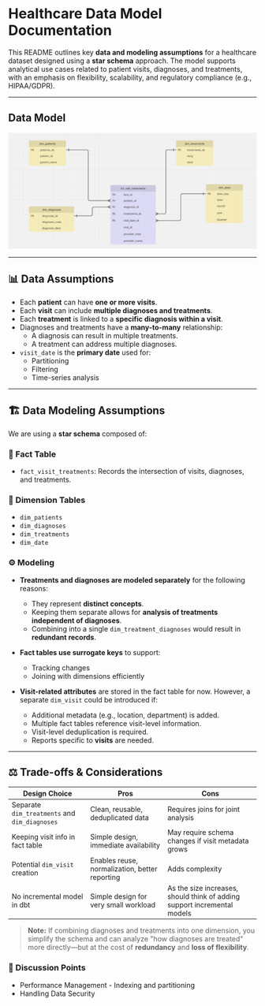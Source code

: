 # Healthcare Data Model Documentation

This README outlines key **data and modeling assumptions** for a healthcare dataset designed using a **star schema** approach. The model supports analytical use cases related to patient visits, diagnoses, and treatments, with an emphasis on flexibility, scalability, and regulatory compliance (e.g., HIPAA/GDPR).

---
## Data Model

![Data Model](assets/architecture.png)

---

## 📊 Data Assumptions

- Each **patient** can have **one or more visits**.
- Each **visit** can include **multiple diagnoses and treatments**.
- Each **treatment** is linked to a **specific diagnosis within a visit**.
- Diagnoses and treatments have a **many-to-many** relationship:
  - A diagnosis can result in multiple treatments.
  - A treatment can address multiple diagnoses.
- `visit_date` is the **primary date** used for:
  - Partitioning
  - Filtering
  - Time-series analysis

---

## 🏗️ Data Modeling Assumptions

We are using a **star schema** composed of:

### 🧮 Fact Table
- `fact_visit_treatments`: Records the intersection of visits, diagnoses, and treatments.

### 📐 Dimension Tables
- `dim_patients`
- `dim_diagnoses`
- `dim_treatments`
- `dim_date`

### ⚙️ Modeling 

- **Treatments and diagnoses are modeled separately** for the following reasons:
  - They represent **distinct concepts**.
  - Keeping them separate allows for **analysis of treatments independent of diagnoses**.
  - Combining into a single `dim_treatment_diagnoses` would result in **redundant records**.

- **Fact tables use surrogate keys** to support:
  - Tracking changes
  - Joining with dimensions efficiently

- **Visit-related attributes** are stored in the fact table for now. However, a separate `dim_visit` could be introduced if:
  - Additional metadata (e.g., location, department) is added.
  - Multiple fact tables reference visit-level information.
  - Visit-level deduplication is required.
  - Reports specific to **visits** are needed.

---

## ⚖️ Trade-offs & Considerations

| Design Choice | Pros | Cons |
|---------------|------|------|
| Separate `dim_treatments` and `dim_diagnoses` | Clean, reusable, deduplicated data | Requires joins for joint analysis |
| Keeping visit info in fact table | Simple design, immediate availability | May require schema changes if visit metadata grows |
| Potential `dim_visit` creation | Enables reuse, normalization, better reporting | Adds complexity |
| No incremental model in dbt | Simple design for very small workload | As the size increases, should think of adding support incremental models |

> **Note:** If combining diagnoses and treatments into one dimension, you simplify the schema and can analyze "how diagnoses are treated" more directly—but at the cost of **redundancy** and **loss of flexibility**.

### 💬 Discussion Points
- Performance Management - Indexing and partitioning
- Handling Data Security

